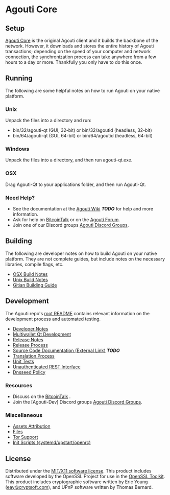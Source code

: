 Agouti Core
=====================

Setup
---------------------
[Agouti Core](http://Agouticoin.com) is the original Agouti client and it builds the backbone of the network. However, it downloads and stores the entire history of Agouti transactions; depending on the speed of your computer and network connection, the synchronization process can take anywhere from a few hours to a day or more. Thankfully you only have to do this once.

Running
---------------------
The following are some helpful notes on how to run Agouti on your native platform.

### Unix

Unpack the files into a directory and run:

- bin/32/agouti-qt (GUI, 32-bit) or bin/32/agoutid (headless, 32-bit)
- bin/64/agouti-qt (GUI, 64-bit) or bin/64/agoutid (headless, 64-bit)

### Windows

Unpack the files into a directory, and then run agouti-qt.exe.

### OSX

Drag Agouti-Qt to your applications folder, and then run Agouti-Qt.

### Need Help?

* See the documentation at the [Agouti Wiki](https://en.bitcoin.it/wiki/Main_Page) ***TODO***
for help and more information.
* Ask for help on [BitcoinTalk](https://bitcointalk.org/index.php) or on the [Agouti Forum](http://Agouticoin.com/).
* Join one of our Discord groups [Agouti Discord Groups](https://discord.gg/YcnvMqt).

Building
---------------------
The following are developer notes on how to build Agouti on your native platform. They are not complete guides, but include notes on the necessary libraries, compile flags, etc.

- [OSX Build Notes](build-osx.md)
- [Unix Build Notes](build-unix.md)
- [Gitian Building Guide](gitian-building.md)

Development
---------------------
The Agouti repo's [root README](https://github.com/eastcoastcrypto/Agouti/blob/master/README.md) contains relevant information on the development process and automated testing.

- [Developer Notes](developer-notes.md)
- [Multiwallet Qt Development](multiwallet-qt.md)
- [Release Notes](release-notes.md)
- [Release Process](release-process.md)
- [Source Code Documentation (External Link)](https://dev.visucore.com/bitcoin/doxygen/) ***TODO***
- [Translation Process](translation_process.md)
- [Unit Tests](unit-tests.md)
- [Unauthenticated REST Interface](REST-interface.md)
- [Dnsseed Policy](dnsseed-policy.md)

### Resources

* Discuss on the [BitcoinTalk](https://bitcointalk.org/index.php?topic=1262920.0) .
* Join the [Agouti-Dev] Discord groups [Agouti Discord Groups](https://discord.gg/YcnvMqt).

### Miscellaneous
- [Assets Attribution](assets-attribution.md)
- [Files](files.md)
- [Tor Support](tor.md)
- [Init Scripts (systemd/upstart/openrc)](init.md)

License
---------------------
Distributed under the [MIT/X11 software license](http://www.opensource.org/licenses/mit-license.php).
This product includes software developed by the OpenSSL Project for use in the [OpenSSL Toolkit](https://www.openssl.org/). This product includes
cryptographic software written by Eric Young ([eay@cryptsoft.com](mailto:eay@cryptsoft.com)), and UPnP software written by Thomas Bernard.
